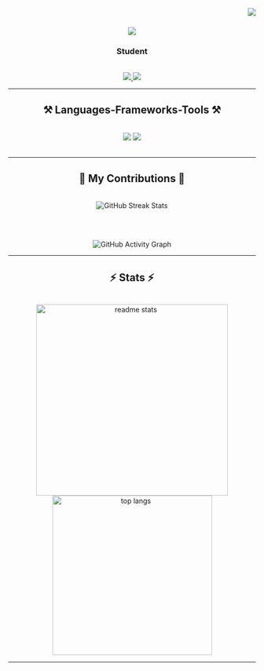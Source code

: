 
<img align="right" src="https://visitor-badge.laobi.icu/badge?page_id=SubhajitM1905.SubhajitM1905" />

<h1 align="center">
    <img src="https://readme-typing-svg.herokuapp.com/?font=Righteous&size=35&center=true&vCenter=true&width=500&height=70&duration=4000&lines=Hi+There!+👋;+I'm+Subhajit+Misra!;" />
</h1>

<h3 align="center">Student</h3>

<br/>


 
<div align="center"> 
  <a href="mailto:subhajitmisra1905@gmail.com">
    <img src="https://img.shields.io/badge/Gmail-333333?style=for-the-badge&logo=gmail&logoColor=red" />
  </a>
  <a href="https://www.linkedin.com/in/subhajit-misra-07545829a/" target="_blank">
    <img src="https://img.shields.io/badge/LinkedIn-0077B5?style=for-the-badge&logo=linkedin&logoColor=white" target="_blank" />
  </a>
 
</div>

 <hr/>
 
<h2 align="center">⚒ Languages-Frameworks-Tools ⚒</h2>
<br/>
<div align="center">
    <img src="https://skillicons.dev/icons?i=react,vite,html,css,vscode,github,git" />
    <img src="https://skillicons.dev/icons?i=python,mysql,c,cpp,mysql" /><br>
</div>

<br/>
<hr/>

<div align="center">
  <h2>🐍 My Contributions 🐍</h2>
  <br>
  
  <!-- GitHub Streak Stats -->
  <img src="https://streak-stats.demolab.com?user=SubhajitM1905&theme=tokyonight&hide_border=true" alt="GitHub Streak Stats" />
  
  <br><br>
  
  <!-- GitHub Activity Graph -->
  <img src="https://github-readme-activity-graph.vercel.app/graph?username=SubhajitM1905&theme=tokyo-night&hide_border=true" alt="GitHub Activity Graph" />
  
  <br/>
</div>


<hr/>

<h2 align="center">⚡ Stats ⚡</h2>
<br>
<div align=center>

  <img width=390 src="https://github-readme-stats.vercel.app/api?username=SubhajitM1905&show_icons=true&theme=react&rank_icon=github&border_radius=10" alt="readme stats" />
  <br/>
  <img width=325 align="center" src="https://github-readme-stats.vercel.app/api/top-langs/?username=SubhajitM1905&hide=HTML&langs_count=8&layout=compact&theme=react&border_radius=10&size_weight=0.5&count_weight=0.5&exclude_repo=github-readme-stats" alt="top langs" />
</div>

<hr/>

<br/>
